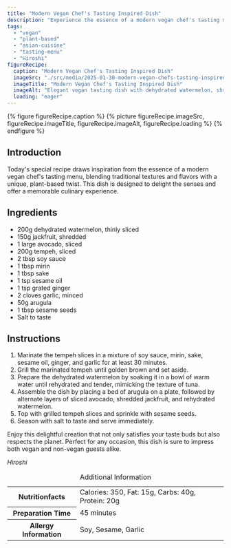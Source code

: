 ```yaml
---
title: "Modern Vegan Chef's Tasting Inspired Dish"
description: "Experience the essence of a modern vegan chef's tasting menu with this unique dish, blending traditional Asian flavors and innovative plant-based ingredients."
tags:
  - "vegan"
  - "plant-based"
  - "asian-cuisine"
  - "tasting-menu"
  - "Hiroshi"
figureRecipe: 
  caption: "Modern Vegan Chef's Tasting Inspired Dish"
  imageSrc: "./src/media/2025-01-30-modern-vegan-chefs-tasting-inspired-dish-3607.png"
  imageTitle: "Modern Vegan Chef's Tasting Inspired Dish"
  imageAlt: "Elegant vegan tasting dish with dehydrated watermelon, shredded jackfruit, avocado on arugula, topped with grilled tempeh and sesame seeds, emphasizing freshness and culinary art."
  loading: "eager"
---
```


{% figure figureRecipe.caption %}
{% picture figureRecipe.imageSrc, figureRecipe.imageTitle, figureRecipe.imageAlt, figureRecipe.loading %}
{% endfigure %}

## Introduction

Today's special recipe draws inspiration from the essence of a modern vegan chef's tasting menu, blending traditional textures and flavors with a unique, plant-based twist. This dish is designed to delight the senses and offer a memorable culinary experience.

## Ingredients

- 200g dehydrated watermelon, thinly sliced 
- 150g jackfruit, shredded 
- 1 large avocado, sliced 
- 200g tempeh, sliced 
- 2 tbsp soy sauce 
- 1 tbsp mirin 
- 1 tbsp sake 
- 1 tsp sesame oil 
- 1 tsp grated ginger 
- 2 cloves garlic, minced 
- 50g arugula 
- 1 tbsp sesame seeds 
- Salt to taste

## Instructions

1. Marinate the tempeh slices in a mixture of soy sauce, mirin, sake, sesame oil, ginger, and garlic for at least 30 minutes. 
2. Grill the marinated tempeh until golden brown and set aside. 
3. Prepare the dehydrated watermelon by soaking it in a bowl of warm water until rehydrated and tender, mimicking the texture of tuna. 
4. Assemble the dish by placing a bed of arugula on a plate, followed by alternate layers of sliced avocado, shredded jackfruit, and rehydrated watermelon. 
5. Top with grilled tempeh slices and sprinkle with sesame seeds. 
6. Season with salt to taste and serve immediately.

Enjoy this delightful creation that not only satisfies your taste buds but also respects the planet. Perfect for any occasion, this dish is sure to impress both vegan and non-vegan guests alike.

*Hiroshi*

<table><caption class='sr-only'>Additional Information</caption><tr><th>Nutritionfacts</th><td>Calories: 350, Fat: 15g, Carbs: 40g, Protein: 20g&nbsp;</td></tr><tr><th>Preparation Time</th><td>45 minutes&nbsp;</td></tr><tr><th>Allergy Information</th><td>Soy, Sesame, Garlic&nbsp;</td></tr></table>

